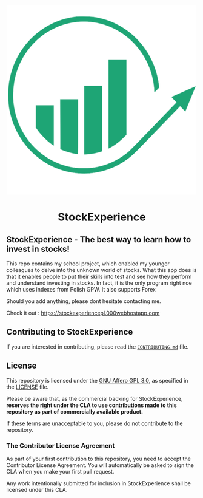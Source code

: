 <p align="center">
<img src="https://github.com/BinarySoftware/StockExperience/blob/master/icon.png" style="margin: 0 auto;">
</p>

<h1 align="center">StockExperience</h1>

## StockExperience - The best way to learn how to invest in stocks!

This repo contains my school project, which enabled my younger colleagues to delve into the unknown world of stocks.
What this app does is that it enables people to put their skills into test and see how they perform and understand investing in stocks. 
In fact, it is the only program right noe which uses indexes from Polish GPW.
It also supports Forex

Should you add anything, please dont hesitate contacting me.

Check it out : https://stockexperiencepl.000webhostapp.com

## Contributing to StockExperience
If you are interested in contributing, please read the 
[`CONTRIBUTING.md`](https://github.com/BinarySoftware/StockExperience/blob/Master/CONTRIBUTING.md)
file.

## License
This repository is licensed under the
[GNU Affero GPL 3.0](https://opensource.org/licenses/AGPL-3.0), as specified in the
[LICENSE](https://github.com/BinarySoftware/StockExperience/blob/Master/LICENSE) file. 

Please be aware that, as the commercial backing for StockExperience, 
**reserves the right under the CLA to use 
contributions made to this repository as part of commercially available 
product.** 

If these terms are unacceptable to you, please do not contribute to the 
repository.

### The Contributor License Agreement
As part of your first contribution to this repository, you need to accept the 
Contributor License Agreement. You will automatically be asked to sign the CLA 
when you make your first pull request. 

Any work intentionally submitted for inclusion in StockExperience shall be licensed under
this CLA.
